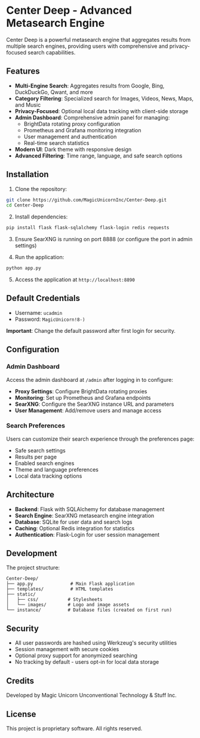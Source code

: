 # Center Deep - Advanced Metasearch Engine

Center Deep is a powerful metasearch engine that aggregates results from multiple search engines, providing users with comprehensive and privacy-focused search capabilities.

## Features

- **Multi-Engine Search**: Aggregates results from Google, Bing, DuckDuckGo, Qwant, and more
- **Category Filtering**: Specialized search for Images, Videos, News, Maps, and Music
- **Privacy-Focused**: Optional local data tracking with client-side storage
- **Admin Dashboard**: Comprehensive admin panel for managing:
  - BrightData rotating proxy configuration
  - Prometheus and Grafana monitoring integration
  - User management and authentication
  - Real-time search statistics
- **Modern UI**: Dark theme with responsive design
- **Advanced Filtering**: Time range, language, and safe search options

## Installation

1. Clone the repository:
```bash
git clone https://github.com/MagicUnicornInc/Center-Deep.git
cd Center-Deep
```

2. Install dependencies:
```bash
pip install flask flask-sqlalchemy flask-login redis requests
```

3. Ensure SearXNG is running on port 8888 (or configure the port in admin settings)

4. Run the application:
```bash
python app.py
```

5. Access the application at `http://localhost:8890`

## Default Credentials

- Username: `ucadmin`
- Password: `MagicUnicorn!8-)`

**Important**: Change the default password after first login for security.

## Configuration

### Admin Dashboard

Access the admin dashboard at `/admin` after logging in to configure:

- **Proxy Settings**: Configure BrightData rotating proxies
- **Monitoring**: Set up Prometheus and Grafana endpoints
- **SearXNG**: Configure the SearXNG instance URL and parameters
- **User Management**: Add/remove users and manage access

### Search Preferences

Users can customize their search experience through the preferences page:

- Safe search settings
- Results per page
- Enabled search engines
- Theme and language preferences
- Local data tracking options

## Architecture

- **Backend**: Flask with SQLAlchemy for database management
- **Search Engine**: SearXNG metasearch engine integration
- **Database**: SQLite for user data and search logs
- **Caching**: Optional Redis integration for statistics
- **Authentication**: Flask-Login for user session management

## Development

The project structure:
```
Center-Deep/
├── app.py              # Main Flask application
├── templates/          # HTML templates
├── static/            
│   ├── css/           # Stylesheets
│   └── images/        # Logo and image assets
└── instance/          # Database files (created on first run)
```

## Security

- All user passwords are hashed using Werkzeug's security utilities
- Session management with secure cookies
- Optional proxy support for anonymized searching
- No tracking by default - users opt-in for local data storage

## Credits

Developed by Magic Unicorn Unconventional Technology & Stuff Inc.

## License

This project is proprietary software. All rights reserved.